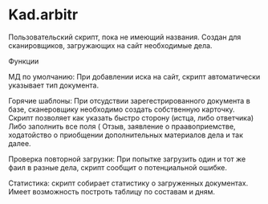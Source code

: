 # Kad.arbitr

Пользовательский скрипт, пока не имеющий названия. Создан для сканировщиков, загружающих на сайт необходимые дела.

Функции

МД по умолчанию:
При добавлении иска на сайт, скрипт автоматически указывает тип документа.

Горячие шаблоны:
При отсудствии зарегестрированного документа в базе, сканеровщику необходимо создать собственную карточку. Скрипт позволяет как указать быстро сторону (истца, либо ответчика) Либо заполнить все поля ( Отзыв, заявление о праавоприемстве, ходатойство о приобщении дополнительных материалов дела и так далее.

Проверка повторной загрузки:
При попытке загрузить один и тот же фаил в разные дела, скрипт сообщит о потенциальной ошибке.

Статистика:
скрипт собирает статистику о загруженных документах. Имеет возможность построть таблицу по составам и дням.